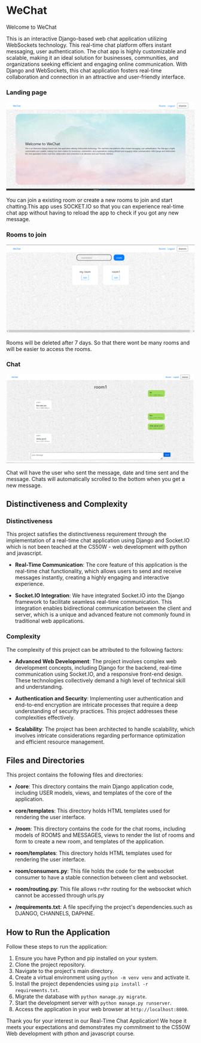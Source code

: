 # WeChat

Welcome to WeChat

This is an interactive Django-based web chat application utilizing WebSockets technology. This real-time chat platform offers instant messaging, user authentication. The chat app is highly customizable and scalable, making it an ideal solution for businesses, communities, and organizations seeking efficient and engaging online communication. With Django and WebSockets, this chat application fosters real-time collaboration and connection in an attractive and user-friendly interface.

### Landing page
![Landing page](images/landing.png)

You can join a existing room or create a new rooms to join and start chatting.This app uses SOCKET.IO so that you can experience real-time chat app without having to reload the app to check if you got any new message.

### Rooms to join
![Rooms page](images/Roomspage.png)

Rooms will be deleted after 7 days. So that there wont be many rooms and will be easier to access the rooms.

### Chat
![chat page](images/chat.png)

Chat will have the user who sent the message, date and time sent and the message.
Chats will automatically scrolled to the bottom when you get a new message.

## Distinctiveness and Complexity

### Distinctiveness

This project satisfies the distinctiveness requirement through the implementation of a real-time chat application using Django and Socket.IO which is not been teached at the CS50W - web development with python and javascript.

- **Real-Time Communication**: The core feature of this application is the real-time chat functionality, which allows users to send and receive messages instantly, creating a highly engaging and interactive experience.

- **Socket.IO Integration**: We have integrated Socket.IO into the Django framework to facilitate seamless real-time communication. This integration enables bidirectional communication between the client and server, which is a unique and advanced feature not commonly found in traditional web applications.


### Complexity

The complexity of this project can be attributed to the following factors:

- **Advanced Web Development**: The project involves complex web development concepts, including Django for the backend, real-time communication using Socket.IO, and a responsive front-end design. These technologies collectively demand a high level of technical skill and understanding.

- **Authentication and Security**: Implementing user authentication and end-to-end encryption are intricate processes that require a deep understanding of security practices. This project addresses these complexities effectively.

- **Scalability**: The project has been architected to handle scalability, which involves intricate considerations regarding performance optimization and efficient resource management.

## Files and Directories

This project contains the following files and directories:

- **/core**: This directory contains the main Django application code, including USER models, views, and templates of the core of the application.

- **core/templates**: This directory holds HTML templates used for rendering the user interface.

- **/room**: This directory contains the code for the chat rooms, including models of ROOMS and MESSAGES, views to render the list of rooms and form to create a new room, and templates of the application.

- **room/templates**: This directory holds HTML templates used for rendering the user interface.

- **room/consumers.py**: This file holds the code for the websocket consumer to have a stable connection between client and websocket.

- **room/routing.py**: This file allows r=thr routing for the websocket which cannot be accessed through urls.py

- **/requirements.txt**: A file specifying the project's dependencies.such as DJANGO, CHANNELS, DAPHNE.

## How to Run the Application

Follow these steps to run the application:

1. Ensure you have Python and pip installed on your system.
2. Clone the project repository.
3. Navigate to the project's main directory.
4. Create a virtual environment using `python -m venv venv` and activate it.
5. Install the project dependencies using `pip install -r requirements.txt`.
6. Migrate the database with `python manage.py migrate`.
7. Start the development server with `python manage.py runserver`.
8. Access the application in your web browser at `http://localhost:8000`.


Thank you for your interest in our Real-Time Chat Application! We hope it meets your expectations and demonstrates my commitment to the CS50W Web development with pthon and javascript course.